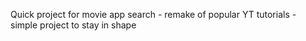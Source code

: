 Quick project for movie app search - remake of popular YT tutorials - simple project to stay in shape